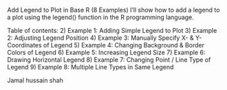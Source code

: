 Add Legend to Plot in Base R (8 Examples)
I’ll show how to add a legend to a plot using the legend() function in the R programming language.

Table of contents:
2) Example 1: Adding Simple Legend to Plot
3) Example 2: Adjusting Legend Position
4) Example 3: Manually Specify X- & Y-Coordinates of Legend
5) Example 4: Changing Background & Border Colors of Legend
6) Example 5: Increasing Legend Size
7) Example 6: Drawing Horizontal Legend
8) Example 7: Changing Point / Line Type of Legend
9) Example 8: Multiple Line Types in Same Legend 


Jamal hussain shah 
